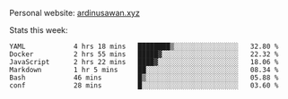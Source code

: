 Personal website: [ardinusawan.xyz](https://ardinusawan.xyz)

Stats this week:
<!--START_SECTION:waka-->

```text
YAML            4 hrs 18 mins   ████████▒░░░░░░░░░░░░░░░░   32.80 %
Docker          2 hrs 55 mins   █████▓░░░░░░░░░░░░░░░░░░░   22.32 %
JavaScript      2 hrs 22 mins   ████▓░░░░░░░░░░░░░░░░░░░░   18.06 %
Markdown        1 hr 5 mins     ██░░░░░░░░░░░░░░░░░░░░░░░   08.34 %
Bash            46 mins         █▒░░░░░░░░░░░░░░░░░░░░░░░   05.88 %
conf            28 mins         █░░░░░░░░░░░░░░░░░░░░░░░░   03.60 %
```

<!--END_SECTION:waka-->
